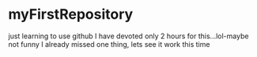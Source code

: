 # myFirstRepository
just learning to use github
I have devoted only 2 hours for this...lol-maybe not funny
I already missed one thing, lets see it work this time
